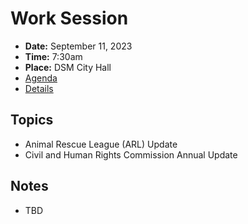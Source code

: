 # Work Session

- **Date:** September 11, 2023
- **Time:** 7:30am
- **Place:** DSM City Hall
- [Agenda](https://councildocs.dsm.city/agendas/2023/20230911CouncilWorkSession.pdf)
- [Details](https://www.dsm.city/citycouncil_detail_T60_R2472.php)

## Topics

- Animal Rescue League (ARL) Update
- Civil and Human Rights Commission Annual Update 

## Notes

- TBD
